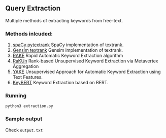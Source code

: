 ## Query Extraction

Multiple methods of extracting keywords from free-text.


### Methods inlcuded:
1. [spaCy pytextrank](https://spacy.io/universe/project/spacy-pytextrank/) SpaCy implementation of textrank.
2. [Gensim textrank](https://radimrehurek.com/gensim_3.8.3/summarization/summariser.html) Gensim implementation of textrank.
3. [RAKE](https://github.com/csurfer/rake-nltk) Rapid Automatic Keyword Extraction algorithm
4. [RaKUn](https://github.com/SkBlaz/rakun) Rank-based Unsupervised Keyword Extraction via Metavertex Aggregation
5. [YAKE](https://github.com/LIAAD/yake) Unsupervised Approach for Automatic Keyword Extraction using Text Features.
6. [KeyBERT](https://github.com/MaartenGr/KeyBERT) Keyword Extraction based on BERT.

### Running
`python3 extraction.py`

### Sample output
Check `output.txt`

